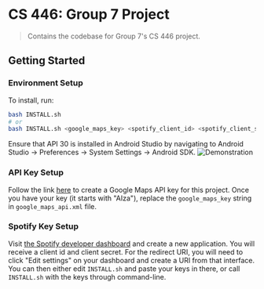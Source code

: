 # CS 446: Group 7 Project

> Contains the codebase for Group 7's CS 446 project.

<!-- [START getstarted] -->
## Getting Started

### Environment Setup

To install, run:

```bash
bash INSTALL.sh
# or
bash INSTALL.sh <google_maps_key> <spotify_client_id> <spotify_client_secret> <spotify_redirect_uri>
```

Ensure that API 30 is installed in Android Studio by navigating to Android Studio -> Preferences -> System Settings -> Android SDK.
![Demonstration](https://i.imgur.com/3RxmVZP.png)

### API Key Setup
Follow the link [here](https://console.developers.google.com/flows/enableapi?apiid=maps_android_backend&keyType=CLIENT_SIDE_ANDROID) to create a Google Maps API key for this project.
Once you have your key (it starts with "AIza"), replace the `google_maps_key` string in `google_maps_api.xml` file.

### Spotify Key Setup
Visit [the Spotify developer dashboard](https://developer.spotify.com/dashboard/applications) and create a new application. You will receive a client id and client secret.
For the redirect URI, you will need to click "Edit settings" on your dashboard and create a URI from that interface.
You can then either edit `INSTALL.sh` and paste your keys in there, or call `INSTALL.sh` with the keys through command-line.
<!-- [END getstarted] -->
